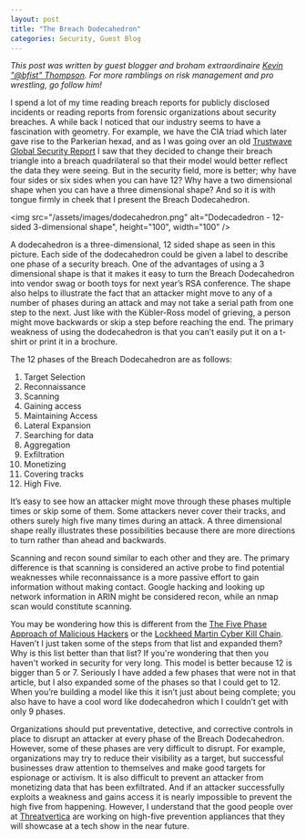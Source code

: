 ```yaml
---
layout: post
title: "The Breach Dodecahedron"
categories: Security, Guest Blog
---
```


_This post was written by guest blogger and broham extraordinaire [Kevin "@bfist" Thompson](https://twitter.com/bfist). For more ramblings on risk management and pro wrestling, go follow him!_

I spend a lot of my time reading breach reports for publicly disclosed incidents
or reading reports from forensic organizations about security breaches. A while
back I noticed that our industry seems to have a fascination with geometry.  For
example, we have the CIA triad which later gave rise to the Parkerian hexad, and
as I was going over an old [Trustwave Global Security
Report](http://www2.trustwave.com/rs/trustwave/images/2013-Global-Security-Report.pdf)
I saw that they decided to change their breach triangle into a breach
quadrilateral so that their model would better reflect the data they were
seeing.  But in the security field, more is better; why have four sides or six
sides when you can have 12?  Why have a two dimensional shape when you can have
a three dimensional shape?  And so it is with tongue firmly in cheek that I
present the Breach Dodecahedron.

<img src="/assets/images/dodecahedron.png" alt="Dodecadedron - 12-sided 3-dimensional shape", height="100", width="100" />

A dodecahedron is a three-dimensional, 12 sided shape as seen in this picture.
Each side of the dodecahedron could be given a label to describe one phase of a
security breach.  One of the advantages of using a 3 dimensional shape is that
it makes it easy to turn the Breach Dodecahedron into vendor swag or booth toys
for next year’s RSA conference.  The shape also helps to illustrate the fact
that an attacker might move to any of a number of phases during an attack and
may not take a serial path from one step to the next.  Just like with the
Kübler-Ross model of grieving, a person might move backwards or skip a step
before reaching the end. The primary weakness of using the dodecahedron is that
you can’t easily put it on a t-shirt or print it in a brochure.

The 12 phases of the Breach Dodecahedron are as follows:
1.	Target Selection
2.	Reconnaissance
3.	Scanning
4.	Gaining access
5.	Maintaining Access
6.	Lateral Expansion
7.	Searching for data
8.	Aggregation
9.	Exfiltration
10.	Monetizing
11.	Covering tracks
12.	High Five.

It’s easy to see how an attacker might move through these phases multiple times
or skip some of them.  Some attackers never cover their tracks, and others
surely high five many times during an attack.  A three dimensional shape really
illustrates these possibilities because there are more directions to turn rather
than ahead and backwards.

Scanning and recon sound similar to each other and they are.  The primary
difference is that scanning is considered an active probe to find potential
weaknesses while reconnaissance is a more passive effort to gain information
without making contact.  Google hacking and looking up network information in
ARIN might be considered recon, while an nmap scan would constitute scanning.

You may be wondering how this is different from the [The Five Phase Approach of
Malicious
Hackers](http://blog.phpkemist.com/2008/07/20/the-five-phase-approach-of-malicious-hackers/)
or the [Lockheed Martin Cyber Kill
Chain](http://www.lockheedmartin.com/us/what-we-do/information-technology/cyber-security/cyber-kill-chain.html).
Haven’t I just taken some of the steps from that list and expanded them?  Why is
this list better than that list?  If you're wondering that then you haven't
worked in security for very long. This model is better because 12 is bigger than
5 or 7. Seriously I have added a few phases that were not in that article, but I
also expanded some of the phases so that I could get to 12.  When you’re
building a model like this it isn’t just about being complete; you also have to
have a cool word like dodecahedron which I couldn’t get with only 9 phases.

Organizations should put preventative, detective, and corrective controls in
place to disrupt an attacker at every phase of the Breach Dodecahedron.
However, some of these phases are very difficult to disrupt.  For example,
organizations may try to reduce their visibility as a target, but successful
businesses draw attention to themselves and make good targets for espionage or
activism.  It is also difficult to prevent an attacker from monetizing data that
has been exfiltrated.  And if an attacker successfully exploits a weakness and
gains access it is nearly impossible to prevent the high five from happening. However,
I understand that the good people over at [Threatvertica](http://threatverti.ca) are
working on high-five prevention appliances that they will showcase at a tech show
in the near future.
